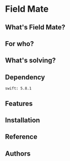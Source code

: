 Field Mate
===

What's Field Mate?
---



For who?
---



What's solving?
---


Dependency
---

```
swift: 5.8.1
```


Features
---


Installation
---


Reference
---


Authors
---


